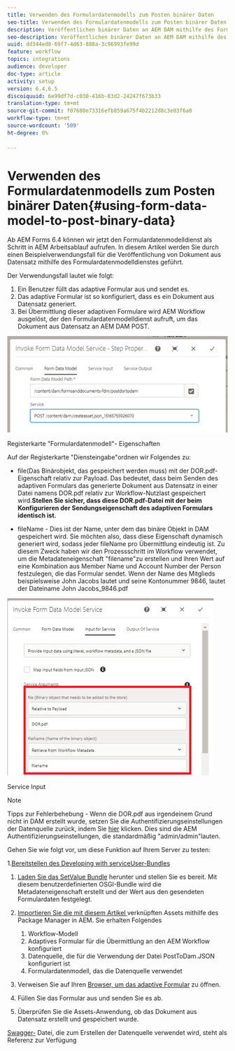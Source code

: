 ```yaml
---
title: Verwenden des Formulardatenmodells zum Posten binärer Daten
seo-title: Verwenden des Formulardatenmodells zum Posten binärer Daten
description: Veröffentlichen binärer Daten an AEM DAM mithilfe des Formulardatenmodells
seo-description: Veröffentlichen binärer Daten an AEM DAM mithilfe des Formulardatenmodells
uuid: dd344ed8-69f7-4d63-888a-3c96993fe99d
feature: workflow
topics: integrations
audience: developer
doc-type: article
activity: setup
version: 6.4,6.5
discoiquuid: 6e99df7d-c030-416b-83d2-24247f673b33
translation-type: tm+mt
source-git-commit: f07680e73316efb859a675f4b2212d8c3e03f6a0
workflow-type: tm+mt
source-wordcount: '509'
ht-degree: 0%

---
```



# Verwenden des Formulardatenmodells zum Posten binärer Daten{#using-form-data-model-to-post-binary-data}

Ab AEM Forms 6.4 können wir jetzt den Formulardatenmodelldienst als Schritt in AEM Arbeitsablauf aufrufen. In diesem Artikel werden Sie durch einen Beispielverwendungsfall für die Veröffentlichung von Dokument aus Datensatz mithilfe des Formulardatenmodelldienstes geführt.

Der Verwendungsfall lautet wie folgt:

1. Ein Benutzer füllt das adaptive Formular aus und sendet es.
1. Das adaptive Formular ist so konfiguriert, dass es ein Dokument aus Datensatz generiert.
1. Bei Übermittlung dieser adaptiven Formulare wird AEM Workflow ausgelöst, der den Formulardatenmodelldienst aufruft, um das Dokument aus Datensatz an AEM DAM POST.

![Posttodam](assets/posttodamshot1.png)

Registerkarte &quot;Formulardatenmodell&quot;- Eigenschaften

Auf der Registerkarte &quot;Diensteingabe&quot;ordnen wir Folgendes zu:

* file(Das Binärobjekt, das gespeichert werden muss) mit der DOR.pdf-Eigenschaft relativ zur Payload. Das bedeutet, dass beim Senden des adaptiven Formulars das generierte Dokument aus Datensatz in einer Datei namens DOR.pdf relativ zur Workflow-Nutzlast gespeichert wird.**Stellen Sie sicher, dass diese DOR.pdf-Datei mit der beim Konfigurieren der Sendungseigenschaft des adaptiven Formulars identisch ist.**

* fileName - Dies ist der Name, unter dem das binäre Objekt in DAM gespeichert wird. Sie möchten also, dass diese Eigenschaft dynamisch generiert wird, sodass jeder fileName pro Übermittlung eindeutig ist. Zu diesem Zweck haben wir den Prozessschritt im Workflow verwendet, um die Metadateneigenschaft &quot;filename&quot;zu erstellen und ihren Wert auf eine Kombination aus Member Name und Account Number der Person festzulegen, die das Formular sendet. Wenn der Name des Mitglieds beispielsweise John Jacobs lautet und seine Kontonummer 9846, lautet der Dateiname John Jacobs_9846.pdf

![fdmserviceinput](assets/fdminputservice.png)

Service Input

>[!NOTE]
>
>Tipps zur Fehlerbehebung - Wenn die DOR.pdf aus irgendeinem Grund nicht in DAM erstellt wurde, setzen Sie die Authentifizierungseinstellungen der Datenquelle zurück, indem Sie [hier](http://localhost:4502/mnt/overlay/fd/fdm/gui/components/admin/fdmcloudservice/properties.html?item=%2Fconf%2Fglobal%2Fsettings%2Fcloudconfigs%2Ffdm%2Fpostdortodam) klicken. Dies sind die AEM Authentifizierungseinstellungen, die standardmäßig &quot;admin/admin&quot;lauten.

Gehen Sie wie folgt vor, um diese Funktion auf Ihrem Server zu testen:

1.[Bereitstellen des Developing with serviceUser-Bundles](/help/forms/assets/common-osgi-bundles/DevelopingWithServiceUser.jar)

1. [Laden Sie das SetValue Bundle](/help/forms/assets/common-osgi-bundles/SetValueApp.core-1.0-SNAPSHOT.jar) herunter und stellen Sie es bereit. Mit diesem benutzerdefinierten OSGI-Bundle wird die Metadateneigenschaft erstellt und der Wert aus den gesendeten Formulardaten festgelegt.

1. [Importieren Sie die mit diesem Artikel ](assets/postdortodam.zip) verknüpften Assets mithilfe des Package Manager in AEM. Sie erhalten Folgendes

   1. Workflow-Modell
   1. Adaptives Formular für die Übermittlung an den AEM Workflow konfiguriert
   1. Datenquelle, die für die Verwendung der Datei PostToDam.JSON konfiguriert ist
   1. Formulardatenmodell, das die Datenquelle verwendet

1. Verweisen Sie auf Ihren [Browser, um das adaptive Formular](http://localhost:4502/content/dam/formsanddocuments/helpx/timeoffrequestform/jcr:content?wcmmode=disabled) zu öffnen.
1. Füllen Sie das Formular aus und senden Sie es ab.
1. Überprüfen Sie die Assets-Anwendung, ob das Dokument aus Datensatz erstellt und gespeichert wurde.


[Swagger-](http://localhost:4502/conf/global/settings/cloudconfigs/fdm/postdortodam/jcr:content/swaggerFile) Datei, die zum Erstellen der Datenquelle verwendet wird, steht als Referenz zur Verfügung
